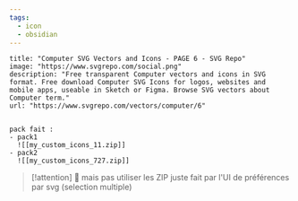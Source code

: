 ```yaml
---
tags:
  - icon
  - obsidian
---
```

```embed
title: "Computer SVG Vectors and Icons - PAGE 6 - SVG Repo"
image: "https://www.svgrepo.com/social.png"
description: "Free transparent Computer vectors and icons in SVG format. Free download Computer SVG Icons for logos, websites and mobile apps, useable in Sketch or Figma. Browse SVG vectors about Computer term."
url: "https://www.svgrepo.com/vectors/computer/6"
```

```ad-done

pack fait : 
- pack1 
  ![[my_custom_icons_11.zip]]
- pack2 
  ![[my_custom_icons_727.zip]]

```


> [!attention] 
> 🚨 mais pas utiliser les ZIP juste fait par l'UI de préférences par svg (selection multiple)

